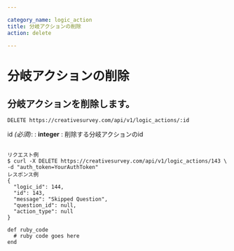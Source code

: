 ```yaml
---

category_name: logic_action
title: 分岐アクションの削除
action: delete

---
```


# 分岐アクションの削除

## 分岐アクションを削除します。

`DELETE https://creativesurvey.com/api/v1/logic_actions/:id`

id _(必須)_:
: __integer__
: 削除する分岐アクションのid

~~~

リクエスト例
$ curl -X DELETE https://creativesurvey.com/api/v1/logic_actions/143 \
-d "auth_token=YourAuthToken"
レスポンス例
{
  "logic_id": 144,
  "id": 143,
  "message": "Skipped Question",
  "question_id": null,
  "action_type": null
}

~~~

~~~
def ruby_code
  # ruby code goes here
end
~~~

